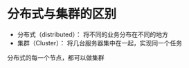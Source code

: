 # 分布式与集群的区别
- 分布式（distributed）： 将不同的业务分布在不同的地方 
- 集群（Cluster）： 将几台服务器集中在一起，实现同一个任务  

分布式的每一个节点，都可以做集群
